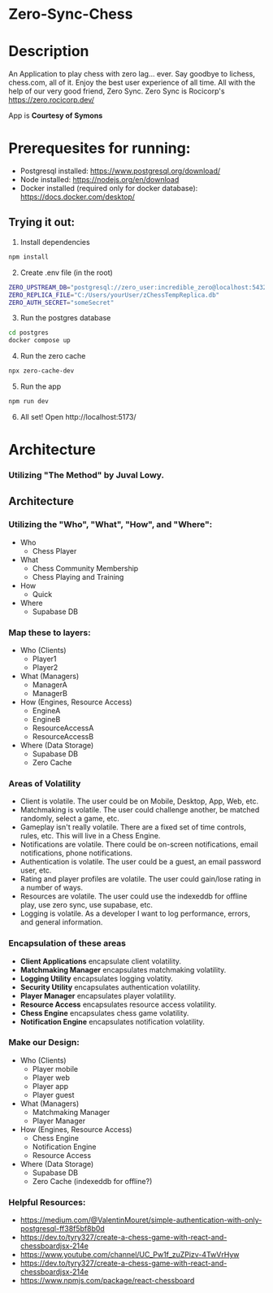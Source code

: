 # Zero-Sync-Chess

# Description

An Application to play chess with zero lag... ever.
Say goodbye to lichess, chess.com, all of it.
Enjoy the best user experience of all time.
All with the help of our very good friend, Zero Sync.
Zero Sync is Rocicorp's
https://zero.rocicorp.dev/

App is **Courtesy of Symons**

# Prerequesites for running:

- Postgresql installed: https://www.postgresql.org/download/
- Node installed: https://nodejs.org/en/download
- Docker installed (required only for docker database): https://docs.docker.com/desktop/

## Trying it out:

1. Install dependencies

```bash
npm install
```

2. Create .env file (in the root)

```bash
ZERO_UPSTREAM_DB="postgresql://zero_user:incredible_zero@localhost:5432/zChess"
ZERO_REPLICA_FILE="C:/Users/yourUser/zChessTempReplica.db"
ZERO_AUTH_SECRET="someSecret"
```

3. Run the postgres database

```bash
cd postgres
docker compose up
```

4. Run the zero cache

```bash
npx zero-cache-dev
```

5. Run the app

```bash
npm run dev
```

6. All set! Open http://localhost:5173/

# Architecture

### Utilizing "The Method" by Juval Lowy.

## Architecture

### Utilizing the "Who", "What", "How", and "Where":

- Who
    - Chess Player
- What
    - Chess Community Membership
    - Chess Playing and Training
- How
    - Quick
- Where
    - Supabase DB

### Map these to layers:

- Who (Clients)
    - Player1
    - Player2
- What (Managers)
    - ManagerA
    - ManagerB
- How (Engines, Resource Access)
    - EngineA
    - EngineB
    - ResourceAccessA
    - ResourceAccessB
- Where (Data Storage)
    - Supabase DB
    - Zero Cache

### Areas of Volatility

- Client is volatile. The user could be on Mobile, Desktop, App, Web, etc.
- Matchmaking is volatile. The user could challenge another, be matched randomly, select a game, etc.
- Gameplay isn't really volatile. There are a fixed set of time controls, rules, etc. This will live in a Chess Engine.
- Notifications are volatile. There could be on-screen notifications, email notifications, phone notifications.
- Authentication is volatile. The user could be a guest, an email password user, etc.
- Rating and player profiles are volatile. The user could gain/lose rating in a number of ways.
- Resources are volatile. The user could use the indexeddb for offline play, use zero sync, use supabase, etc.
- Logging is volatile. As a developer I want to log performance, errors, and general information.

### Encapsulation of these areas

- **Client Applications** encapsulate client volatility.
- **Matchmaking Manager** encapsulates matchmaking volatility.
- **Logging Utility** encapsulates logging volatity.
- **Security Utility** encapsulates authentication volatility.
- **Player Manager** encapsulates player volatility.
- **Resource Access** encapsulates resource access volatility.
- **Chess Engine** encapsulates chess game volatility.
- **Notification Engine** encapsulates notification volatility.

### Make our Design:

- Who (Clients)
    - Player mobile
    - Player web
    - Player app
    - Player guest
- What (Managers)
    - Matchmaking Manager
    - Player Manager
- How (Engines, Resource Access)
    - Chess Engine
    - Notification Engine
    - Resource Access
- Where (Data Storage)
    - Supabase DB
    - Zero Cache (indexeddb for offline?)

### Helpful Resources:

- https://medium.com/@ValentinMouret/simple-authentication-with-only-postgresql-ff38f5bf8b0d
- https://dev.to/tyry327/create-a-chess-game-with-react-and-chessboardjsx-214e
- https://www.youtube.com/channel/UC_Pw1f_zuZPizv-4TwVrHyw
- https://dev.to/tyry327/create-a-chess-game-with-react-and-chessboardjsx-214e
- https://www.npmjs.com/package/react-chessboard
